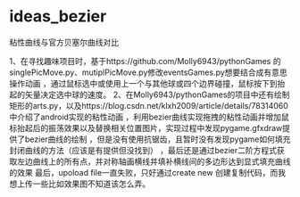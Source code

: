 # ideas_bezier
粘性曲线与官方贝塞尔曲线对比

1、在寻找趣味项目时，基于https://github.com/Molly6943/pythonGames 的singlePicMove.py、mutiplPicMove.py修改eventsGames.py想要结合成有意思操作动画
，通过鼠标选中或使用上一个与其他球或四个边界碰撞，鼠标按下到抬起的矢量决定选中球的速度。
2、在Molly6943/pythonGames的项目中还有绘制矩形的arts.py，以及https://blog.csdn.net/klxh2009/article/details/78314060 中介绍了android实现的粘性动画
，利用bezier曲线实现拖拽的粘性动画并增加鼠标抬起后的振荡效果以及替换相关位置图片，实现过程中发现pygame.gfxdraw提供了bezier曲线的绘制
，但是没有使用抗锯齿，且暂时没有发现pygame如何填充封闭曲线的方法（应该是有提供但没找到）
，最后还是通过bezier二阶方程式获取左边曲线上的所有点，并对称轴画横线并填补横线间的多边形达到显式填充曲线的效果
最后，upoload file一直失败，只好通过create new 创建复制代码，而我想上传一些比如效果图不知道该怎么弄。
